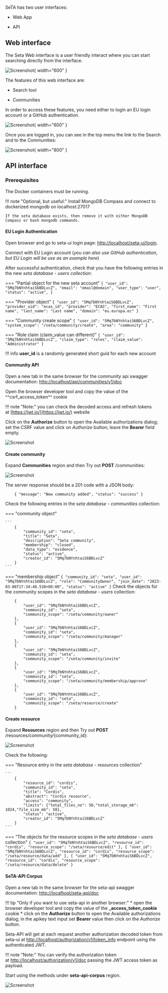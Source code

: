 
SeTA has two user interfaces:

- Web App

- API

## Web interface
The Seta Web interface is a user friendly interact where you can start searching directly from the interface.
 
 ![Screenshot](../img/main_screen.jpg){ width="600" }


The features of this web interface are:

- Search tool

- Communities


In order to access these features, you need either to login an EU login account or a GitHub authentication.

 ![Screenshot](../img/login.jpg){ width="600" }


Once you are logged in, you can see in the top menu the link to the Search and to the Communities:


 ![Screenshot](../img/seta_menu.png){ width="800" }


## API interface

### Prerequisites

The Docker containers must be running.

!!! note "Optional, but useful:" 
    Install MongoDB Compass and connect to dockerized mongodb on localhost:27017

    If the seta database exists, then remove it with either MongoDB Compass or bash mongodb commands.

#### EU Login Authentication

Open browser and go to seta-ui login page: [http://localhost/seta-ui/login](http://localhost/seta-ui/login).

Connect with EU Login account (*you can also use GitHub authentication, but EU Login will be use as an example here*)

After successful authentication, check that you have the following entries in the new *seta database - users collection*:

=== "Partial object for the new seta account"
    ```
        {
            "user_id": "5Mq7bNYnhtaiS6BDLvcZ",
            "email": "email@domain",
            "user_type": "user",
            "status": "active",
        }
    ```


=== "Provider object"
    ```
        {
            "user_id": "5Mq7bNYnhtaiS6BDLvcZ",
            "provider_uid": "ecas_id",
            "provider": "ECAS",
            "first_name": "First name",
            "last_name": "Last name",
            "domain": "eu.europa.ec"
        }
    ```

=== "Community create scope"
    ```
        {
            "user_id": "5Mq7bNYnhtaiS6BDLvcZ",
            "system_scope": "/seta/community/create",
            "area": "community"
        }
    ```

=== "Role claim (claim_value can different)"
    ```
        {
            "user_id": "5Mq7bNYnhtaiS6BDLvcZ",
            "claim_type": "roles",
            "claim_value": "Administrator"
        }
    ```

!!! info
    **user_id** is a randomly generated short guid for each new account
#### Community API

Open a new tab in the same browser for the community api swagger documentation: [http://localhost/api/communities/v1/doc](http://localhost/api/communities/v1/doc)

Open the browser developer tool and copy the value of the ^^csrf_access_token^^ cookie

!!! note "Note:"
    you can check the decoded access and refresh tokens at [https://jwt.io/](https://jwt.io/) website

Click on the **Authorize** button to open the Available authorizations dialog; set the CSRF value and click on *Authorize* button; leave the **Bearer** field empty.


![Screenshot](../img/authorize.png)


#### Create community

Expand **Communities** region and then Try out **POST** /communities:

![Screenshot](../img/create_community.png)


The server response should be a 201 code with a JSON body:
```
    { "message": "New community added", "status": "success" }
```

Check the following entries in the *seta database - communities* collection:

=== "community object"

    ```
        {
            "community_id": "seta",
            "title": "Seta",
            "description": "Seta community",
            "membership": "closed",
            "data_type": "evidence",
            "status": "active",
            "creator_id": "5Mq7bNYnhtaiS6BDLvcZ"
        }
    ```

=== "membership object"
    ```
        {
            "community_id": "seta",
            "user_id": "5Mq7bNYnhtaiS6BDLvcZ",
            "role": "CommunityOwner",
            "join_date": "2023-03-06T17:34:48.538+00:00",
            "status": "active"
        }
    ```
Check the objects for the community scopes in the *seta database - users* collection:
```
    {
        "user_id": "5Mq7bNYnhtaiS6BDLvcZ",
        "community_id": "seta",
        "community_scope": "/seta/community/owner"
    },
    {
        "user_id": "5Mq7bNYnhtaiS6BDLvcZ",
        "community_id": "seta",
        "community_scope": "/seta/community/manager"
    },
    {
        "user_id": "5Mq7bNYnhtaiS6BDLvcZ",
        "community_id": "seta",
        "community_scope": "/seta/community/invite"
    },
    {
        "user_id": "5Mq7bNYnhtaiS6BDLvcZ",
        "community_id": "seta",
        "community_scope": "/seta/community/membership/approve"
    },
    {
        "user_id": "5Mq7bNYnhtaiS6BDLvcZ",
        "community_id": "seta",
        "community_scope": "/seta/resource/create"
    }
```

#### Create resource

Expand **Resources** region and then Try out **POST** /resources/community/{community_id}:

![Screenshot](../img/create-resource.png)


Check the following:

=== "Resource entry in the *seta database - resources* collection"
    
    ```
        {
            "resource_id": "cordis",
            "community_id": "seta",
            "title": "Cordis",
            "abstract": "Cordis resource",
            "access": "community",
            "limits": {"total_files_no": 50,"total_storage_mb": 1024,"file_size_mb": 50},
            "status": "active",
            "creator_id": "5Mq7bNYnhtaiS6BDLvcZ"
        }
    ```

=== "The objects for the resource scopes in the *seta database - users* collection"
    ```
        {
            "user_id": "5Mq7bNYnhtaiS6BDLvcZ",
            "resource_id": "cordis",
            "resource_scope": "/seta/resource/edit"
        },
        {
            "user_id": "5Mq7bNYnhtaiS6BDLvcZ",
            "resource_id": "cordis",
            "resource_scope": "/seta/resource/data/add"
        },
        {
            "user_id": "5Mq7bNYnhtaiS6BDLvcZ",
            "resource_id": "cordis",
            "resource_scope": "/seta/resource/data/delete"
        }
    ```

#### SeTA-API Corpus

Open a new tab in the same browser for the seta-api swagger documentation: [http://localhost/seta-api/doc](http://localhost/seta-api/doc)

!!! tip "Only if you want to use seta-api in another browser:"
    * open the browser developer tool and copy the value of the **_access_token_cookie** cookie
    * click on the **Authorize** button to open the Available authorizations dialog; in the apikey text input set **Bearer** value then click on the *Authorize* button.

Seta-API will get at each request another authorization decoded token from seta-ui at [http://localhost/authorization/v1/token_info](http://localhost/authorization/v1/token_info) endpoint using the authenticated JWT.

!!! note "Note:" 
    You can verify the authorization token at [http://localhost/authorization/v1/doc](http://localhost/authorization/v1/doc) passing the JWT access token as payload.

Start using the methods under **seta-api-corpus** region.

![Screenshot](../img/api_corpus.png)   